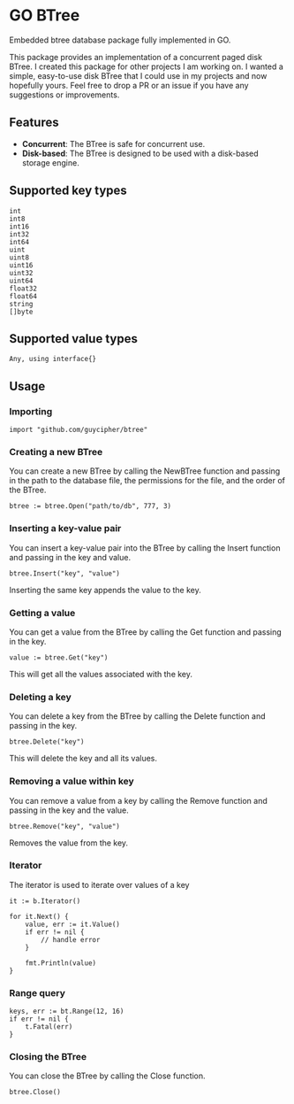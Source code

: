 # GO BTree
Embedded btree database package fully implemented in GO.

This package provides an implementation of a concurrent paged disk BTree.  I created this package for other projects I am working on. I wanted a simple, easy-to-use disk BTree that I could use in my projects and now hopefully yours.
Feel free to drop a PR or an issue if you have any suggestions or improvements.

## Features
- **Concurrent**: The BTree is safe for concurrent use.
- **Disk-based**: The BTree is designed to be used with a disk-based storage engine.

## Supported key types
```
int
int8
int16
int32
int64
uint
uint8
uint16
uint32
uint64
float32
float64
string
[]byte
```

## Supported value types
```
Any, using interface{}
```

## Usage
### Importing
```
import "github.com/guycipher/btree"
```

### Creating a new BTree

You can create a new BTree by calling the NewBTree function and passing in the path to the database file, the permissions for the file, and the order of the BTree.

```
btree := btree.Open("path/to/db", 777, 3)
```

### Inserting a key-value pair

You can insert a key-value pair into the BTree by calling the Insert function and passing in the key and value.

```
btree.Insert("key", "value")
```

Inserting the same key appends the value to the key.

### Getting a value

You can get a value from the BTree by calling the Get function and passing in the key.

```
value := btree.Get("key")
```
This will get all the values associated with the key.

### Deleting a key

You can delete a key from the BTree by calling the Delete function and passing in the key.

```
btree.Delete("key")
```
This will delete the key and all its values.

### Removing a value within key

You can remove a value from a key by calling the Remove function and passing in the key and the value.

```
btree.Remove("key", "value")
```
Removes the value from the key.

### Iterator

The iterator is used to iterate over values of a key

```
it := b.Iterator()

for it.Next() {
    value, err := it.Value()
    if err != nil {
        // handle error
    }

    fmt.Println(value)
}
```

### Range query
```
keys, err := bt.Range(12, 16)
if err != nil {
    t.Fatal(err)
}
```

### Closing the BTree

You can close the BTree by calling the Close function.

```
btree.Close()
```